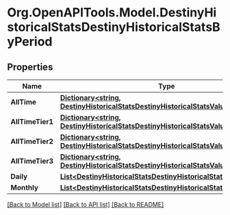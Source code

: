 # Org.OpenAPITools.Model.DestinyHistoricalStatsDestinyHistoricalStatsByPeriod

## Properties

Name | Type | Description | Notes
------------ | ------------- | ------------- | -------------
**AllTime** | [**Dictionary&lt;string, DestinyHistoricalStatsDestinyHistoricalStatsValue&gt;**](DestinyHistoricalStatsDestinyHistoricalStatsValue.md) |  | [optional] 
**AllTimeTier1** | [**Dictionary&lt;string, DestinyHistoricalStatsDestinyHistoricalStatsValue&gt;**](DestinyHistoricalStatsDestinyHistoricalStatsValue.md) |  | [optional] 
**AllTimeTier2** | [**Dictionary&lt;string, DestinyHistoricalStatsDestinyHistoricalStatsValue&gt;**](DestinyHistoricalStatsDestinyHistoricalStatsValue.md) |  | [optional] 
**AllTimeTier3** | [**Dictionary&lt;string, DestinyHistoricalStatsDestinyHistoricalStatsValue&gt;**](DestinyHistoricalStatsDestinyHistoricalStatsValue.md) |  | [optional] 
**Daily** | [**List&lt;DestinyHistoricalStatsDestinyHistoricalStatsPeriodGroup&gt;**](DestinyHistoricalStatsDestinyHistoricalStatsPeriodGroup.md) |  | [optional] 
**Monthly** | [**List&lt;DestinyHistoricalStatsDestinyHistoricalStatsPeriodGroup&gt;**](DestinyHistoricalStatsDestinyHistoricalStatsPeriodGroup.md) |  | [optional] 

[[Back to Model list]](../README.md#documentation-for-models) [[Back to API list]](../README.md#documentation-for-api-endpoints) [[Back to README]](../README.md)

